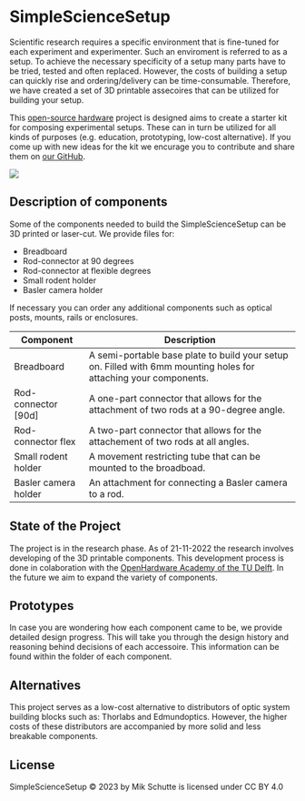 # SimpleScienceSetup
Scientific research requires a specific environment that is fine-tuned for each experiment and experimenter. Such an enviroment is referred to as a setup. To achieve the necessary specificity of a setup many parts have to be tried, tested and often replaced. However, the costs of building a setup can quickly rise and ordering/delivery can be time-consumable. Therefore, we have created a set of 3D printable assecoires that can be utilized for building your setup.

This [open-source hardware](https://hackmd.io/k3uEA4e_SAG1fw5R7pmGMQ) project is designed aims to create a starter kit for composing experimental setups. These can in turn be utilized for all kinds of purposes (e.g. education, prototyping, low-cost alternative). If you come up with new ideas for the kit we encurage you to contribute and share them on [our GitHub](https://github.com/open-make).

![](https://i.imgur.com/uAZ2f7P.jpg)

## Description of components
Some of the components needed to build the SimpleScienceSetup can be 3D printed or laser-cut. We provide files for:
* Breadboard
* Rod-connector at 90 degrees
* Rod-connector at flexible degrees
* Small rodent holder
* Basler camera holder

If necessary you can order any additional components such as optical posts, mounts, rails or enclosures. 

|Component|Description|
|--------|--------|
|Breadboard| A semi-portable base plate to build your setup on. Filled with 6mm mounting holes for attaching your components.|
|Rod-connector [90d]| A one-part connector that allows for the attachment of two rods at a 90-degree angle.|
|Rod-connector flex| A two-part connector that allows for the attachement of two rods at all angles.|
|Small rodent holder| A movement restricting tube that can be mounted to the broadboad.
|Basler camera holder | An attachment for connecting a Basler camera to a rod.|

## State of the Project
The project is in the research phase. As of 21-11-2022 the research involves developing of the 3D printable components. This development process is done in colaboration with the [OpenHardware Academy of the TU Delft](https://www.openhardware.academy/01_Welcome.html). In the future we aim to expand the variety of components. 

## Prototypes
In case you are wondering how each component came to be, we provide detailed design progress. This will take you through the design history and reasoning behind decisions of each accessoire. This information can be found within the folder of each component.

## Alternatives
This project serves as a low-cost alternative to distributors of optic system building blocks such as: Thorlabs and Edmundoptics. However, the higher costs of these distributors are accompanied by more solid and less breakable components. 

## License 
SimpleScienceSetup © 2023 by Mik Schutte is licensed under CC BY 4.0 
